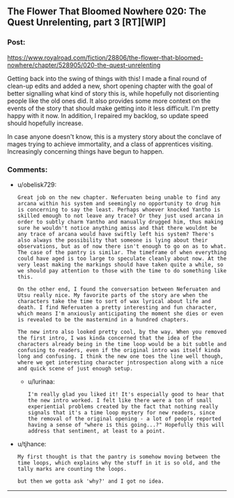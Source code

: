 ## The Flower That Bloomed Nowhere 020: The Quest Unrelenting, part 3 [RT][WIP]

### Post:

https://www.royalroad.com/fiction/28806/the-flower-that-bloomed-nowhere/chapter/528905/020-the-quest-unrelenting

Getting back into the swing of things with this! I made a final round of clean-up edits and added a new, short opening chapter with the goal of better signalling what kind of story this is, while hopefully not disorienting people like the old ones did. It also provides some more context on the events of the story that should make getting into it less difficult. I'm pretty happy with it now. In addition, I repaired my backlog, so update speed should hopefully increase.

In case anyone doesn't know, this is a mystery story about the conclave of mages trying to achieve immortality, and a class of apprentices visiting. Increasingly concerning things have begun to happen.

### Comments:

- u/obelisk729:
  ```
  Great job on the new chapter. Neferuaten being unable to find any arcana within his system and seemingly no opportunity to drug him is concerning to say the least. Perhaps whoever knocked Yantho is skilled emough to not leave any trace? Or they just used arcana in order to subtly charm Yantho and manually drugged him, thus making sure he wouldn't notice anything amiss and that there wouldnt be any trace of arcana would have swiftly left his system? There's also always the possibility that someone is lying about their observations, but as of now there isn't enough to go on as to what. The case of the pantry is similar. The timeframe of when everything could have aged is too large to speculate cleanly about now. At the very least making the markings should have taken quite a while, so we should pay attention to those with the time to do something like this.

  On the other end, I found the conversation between Neferuaten and Utsu really nice. My favorite parts of the story are when the characters take the time to sort of wax lyrical about life and death. I find Neferuaten a pretty interesting and fun character, which means I'm anxiously anticipating the moment she dies or even is revealed to be the mastermind in a hundred chapters.

  The new intro also looked pretty cool, by the way. When you removed the first intro, I was kinda concerned that the idea of the characters already being in the time loop would be a bit subtle and confusing to readers, even if the original intro was itself kinda long and confusing. I think the new one toes the line well though, where we get interesting character jntrospection along with a nice and quick scene of just enough setup.
  ```

  - u/lurinaa:
    ```
    I'm really glad you liked it! It's especially good to hear that the new intro worked. I felt like there were a ton of small experiential problems created by the fact that nothing really signals that it's a time loop mystery for new readers, since the removal of the original opening - a lot of people reported having a sense of "where is this going...?" Hopefully this will address that sentiment, at least to a point.
    ```

- u/tjhance:
  ```
  My first thought is that the pantry is somehow moving between the time loops, which explains why the stuff in it is so old, and the tally marks are counting the loops.

  but then we gotta ask 'why?' and I got no idea.
  ```

---

